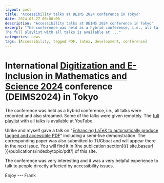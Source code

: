 ```yaml
---
layout: post
title: "Accessibility talks at DEIMS 2024 conference in Tokyo"
date: 2024-03-27 00:00:00
description: "Accessibility talks at DEIMS 2024 conference in Tokyo"
excerpt: "The conference was held as a hybrid conference, i.e., all talks were recorded and also streamed and some talks were given remotely.
The full playlist with all talks is available at ..."
categories: news
tags: [Accessibility, tagged PDF, latex, development, conference]
---
```


# International [Digitization and E-Inclusion in Mathematics and Science 2024](https://workshop.sciaccess.net/deims2024/program.html) conference (DEIMS2024) in Tokyo

The conference was held as a hybrid conference, i.e., all talks were recorded and also streamed. Some of the talks were given remotely.
The [full playlist](https://youtube.com/playlist?list=PLHpRBFvRd88_EvTy4BKdrEPvdGdLf26wH&si=EZLSh9hUoSz39Kaa) with all talks is available at
YouTube.

Ulrike and myself gave a talk on "[Enhancing LaTeX to automatically produce tagged and accessible PDF](https://www.youtube.com/watch?v=GHbLa5fd2hI&t=10s)" including a semi-live demonstration. The corresponding paper was also submitted to TUGboat and will appear there in the next issue.
You will find it in [the publication section]({{ site.baseurl }}/publications/indexbytopic/pdf/) of this site.

The conference was very interesting and it was a very helpful experience to talk to people directly affected by accessibility issues.

Enjoy --- Frank



